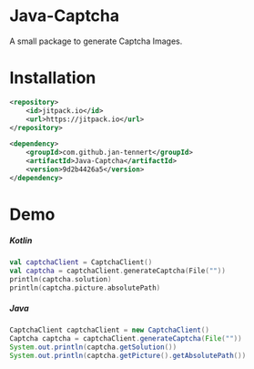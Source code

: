 # Java-Captcha

A small package to generate Captcha Images.

# Installation

```xml
<repository>
	<id>jitpack.io</id>
	<url>https://jitpack.io</url>
</repository>
```
```xml
<dependency>
    <groupId>com.github.jan-tennert</groupId>
    <artifactId>Java-Captcha</artifactId>
    <version>9d2b4426a5</version>
</dependency>
```

# Demo
##### Kotlin

```kotlin
val captchaClient = CaptchaClient()
val captcha = captchaClient.generateCaptcha(File(""))
println(captcha.solution)
println(captcha.picture.absolutePath)
```

##### Java

```java
CaptchaClient captchaClient = new CaptchaClient()
Captcha captcha = captchaClient.generateCaptcha(File(""))
System.out.println(captcha.getSolution())
System.out.println(captcha.getPicture().getAbsolutePath())
```
